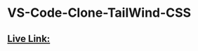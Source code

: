 # VS-Code-Clone-TailWind-CSS
## [Live Link:](https://vs-code-sandeepkdasari143-hitesh.netlify.app/)
